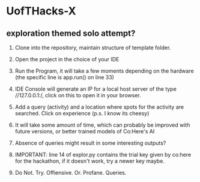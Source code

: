 # UofTHacks-X
exploration themed solo attempt?
----------------------------------------------------------------------------------------------------------------------------------------------
 1. Clone into the repository, maintain structure of template folder.

 2. Open the project in the choice of your IDE

 3. Run the Program, it will take a few moments depending on the hardware (the specific line is app.run() on line 33)

 4. IDE Console will generate an IP for a local host server of the type //127.0.0.1:<some number>/, click on this to open it in your browser.

 5. Add a query (activity) and a location where spots for the activity are searched. Click on experience (p.s. I know its cheesy)
  
 6. It will take some amount of time, which can probably be improved with future versions, or better trained models of Co:Here's AI
  
 7. Absence of queries might result in some interesting outputs?

 8. IMPORTANT: line 14 of explor.py contains the trial key given by co:here for the hackathon, if it doesn't work, try a newer key maybe. 
  
 9. Do Not. Try. Offiensive. Or. Profane. Queries.
